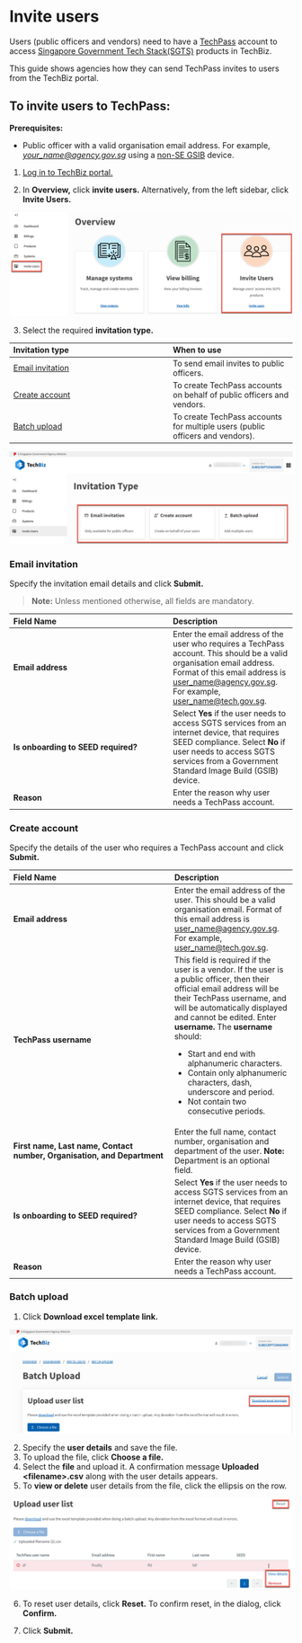 # Invite users

Users (public officers and vendors) need to have a [TechPass](https://www.developer.tech.gov.sg/products/categories/digital-identity/techpass/overview.html) account to access [Singapore Government Tech Stack(SGTS)](https://www.developer.tech.gov.sg/singapore-government-tech-stack/overview/index.html) products in TechBiz.

This guide shows agencies how they can send TechPass invites to users from the TechBiz portal.

## To invite users to TechPass:

**Prerequisites:**

- Public officer with a valid organisation email address. For example, *your_name@agency.gov.sg* using a [non-SE GSIB](glossary) device.

1.  [Log in to TechBiz portal.](log_in_to_TechBiz_portal.md)

2.  In **Overview,** click **invite users.** Alternatively, from the left sidebar, click **Invite Users.**

<kbd>![Overview](/images/invite_users_new.png ':size=60%')</kbd>

3.  Select the required **invitation type.**

| <div style="width:270px">Invitation type</div>  | When to use |
| :------------------------------------------ |:-------------|
| [Email invitation](#email-invitation)| To send email invites to public officers.
| [Create account](#create-account) | To create TechPass accounts on behalf of public officers and vendors.
| [Batch upload](#batch-upload)| To create TechPass accounts for multiple users (public officers and vendors).

<kbd>![Invitation_type](/images/invitation_type.png ':size=60%')</kbd>

### Email invitation

Specify the invitation email details and click **Submit.**

> **Note:** Unless mentioned otherwise, all fields are mandatory.

| <div style="width:270px">Field Name</div>  | Description |
| :------------------------------------------ |:-------------|
| **Email address**| Enter the email address of the user who requires a TechPass account. This should be a valid organisation email address. Format of this email address is user_name@agency.gov.sg. For example, user_name@tech.gov.sg.
| **Is onboarding to SEED required?** | Select **Yes** if the user needs to access SGTS services from an internet device, that requires SEED compliance. Select **No** if user needs to access SGTS services from a Government Standard Image Build (GSIB) device.
| **Reason** | Enter the reason why user needs a TechPass account.

### Create account

Specify the details of the user who requires a TechPass account and click **Submit.**

| <div style="width:270px">Field Name</div>  | Description |
| :------------------------------------------ |:-------------|
| **Email address**| Enter the email address of the user. This should be a valid organisation email. Format of this email address is user_name@agency.gov.sg. For example, user_name@tech.gov.sg.
| **TechPass username** | This field is required if the user is a vendor. If the user is a public officer, then their official email address will be their TechPass username, and will be automatically displayed and cannot be edited. Enter **username.** The **username** should: <ul><li>Start and end with alphanumeric characters.</li><li>Contain only alphanumeric characters, dash, underscore and period.</li><li>Not contain two consecutive periods.</li></ul>
| **First name,** **Last name,** **Contact number,** **Organisation, and Department**| Enter the full name, contact number, organisation and department of the user. **Note:** Department is an optional field.
| **Is onboarding to SEED required?** | Select **Yes** if the user needs to access SGTS services from an internet device, that requires SEED compliance. Select **No** if user needs to access SGTS services from a Government Standard Image Build (GSIB) device.
| **Reason** | Enter the reason why user needs a TechPass account.

### Batch upload

1.  Click **Download excel template link.**

<kbd>![Batch_upload_1](/images/batch_upload_1.png ':size=60%')</kbd>

2.  Specify the **user details** and save the file.
3.  To upload the file, click **Choose a file.**
4.  Select the **file** and upload it. A confirmation message **Uploaded \<filename\>.csv** along with the user details appears.
5.  To **view or delete** user details from the file, click the ellipsis on the row.

<kbd>![Batch_upload_3](/images/batch_upload_3.png ':size=60%')</kbd>

6.  To reset user details, click **Reset.** To confirm reset, in the dialog, click **Confirm.**

7. Click **Submit.**